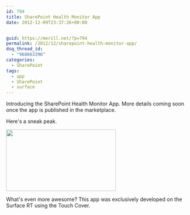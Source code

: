 ```yaml
---
id: 794
title: SharePoint Health Monitor App
date: 2012-12-09T23:37:26+00:00


guid: https://merill.net/?p=794
permalink: /2012/12/sharepoint-health-monitor-app/
dsq_thread_id:
  - "968663396"
categories:
  - SharePoint
tags:
  - app
  - SharePoint
  - surface
---
```

Introducing the SharePoint Health Monitor App. More details coming soon once the app is published in the marketplace.

Here's a sneak peak.

<a href="https://merill.net/wp-content/uploads/2012/12/screenshot_12112012_195308.png"><img class="alignnone size-medium wp-image-799" title="screenshot_12112012_195308" src="{{ site.url }}{{ site.baseurl }}/wp-content/uploads/2012/12/screenshot_12112012_195308-300x168.png" alt="" width="300" height="168" /></a>

What's even more awesome? This app was exclusively developed on the Surface RT using the Touch Cover.